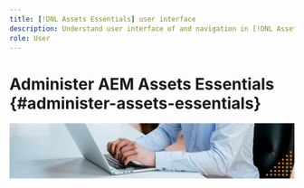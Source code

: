 ```yaml
---
title: [!DNL Assets Essentials] user interface
description: Understand user interface of and navigation in [!DNL Assets Essentials].
role: User
---
```


# Administer AEM Assets Essentials {#administer-assets-essentials}

![Preference to switch dark and light theme](assets/cce-next-banner-2.png)

